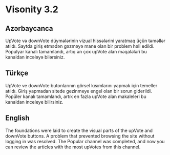 # Visonity 3.2


## Azərbaycanca
UpVote və downVote düymələrinin vizual hissələrini yaratmaq üçün təməllər atıldı. Saytda giriş etmədən gəzməyə mane olan bir problem həll edildi. Populyar kanalı tamamlandı, artıq ən çox upVote alan məqalələri bu kanaldan incələyə bilərsiniz.

## Türkçe
UpVote ve downVote butonlarının görsel kısımlarını yapmak için temeller atıldı. Giriş yapmadan sitede gezinmeye engel olan bir sorun giderildi. Popüler kanalı tamamlandı, artık en fazla upVote alan makaleleri bu kanaldan inceleye bilirsiniz.

## English
The foundations were laid to create the visual parts of the upVote and downVote buttons. A problem that prevented browsing the site without logging in was resolved. The Popular channel was completed, and now you can review the articles with the most upVotes from this channel.